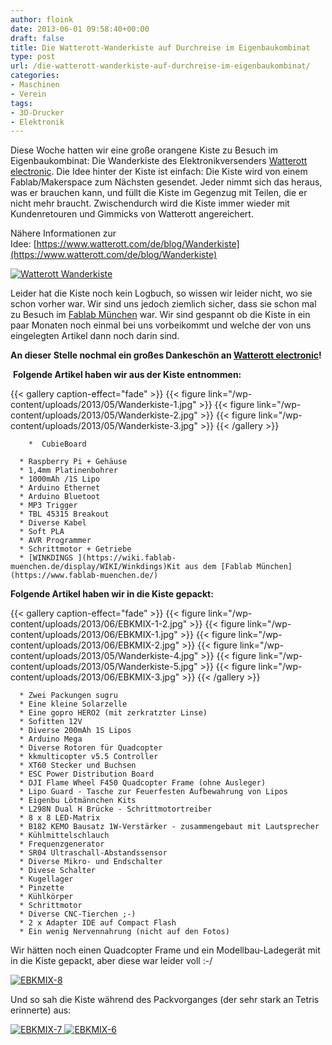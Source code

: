 ```yaml
---
author: floink
date: 2013-06-01 09:58:40+00:00
draft: false
title: Die Watterott-Wanderkiste auf Durchreise im Eigenbaukombinat
type: post
url: /die-watterott-wanderkiste-auf-durchreise-im-eigenbaukombinat/
categories:
- Maschinen
- Verein
tags:
- 3D-Drucker
- Elektronik
---
```


Diese Woche hatten wir eine große orangene Kiste zu Besuch im Eigenbaukombinat: Die Wanderkiste des Elektronikversenders [Watterott electronic](https://www.watterott.com/). Die Idee hinter der Kiste ist einfach: Die Kiste wird von einem Fablab/Makerspace zum Nächsten gesendet. Jeder nimmt sich das heraus, was er brauchen kann, und füllt die Kiste im Gegenzug mit Teilen, die er nicht mehr braucht. Zwischendurch wird die Kiste immer wieder mit Kundenretouren und Gimmicks von Watterott angereichert.

<!-- more -->

Nähere Informationen zur Idee: [https://www.watterott.com/de/blog/Wanderkiste](https://www.watterott.com/de/blog/Wanderkiste)

[![Watterott Wanderkiste](/wp-content/uploads/2013/05/963868_186578531498845_335396614_o-300x225.jpg)
](/wp-content/uploads/2013/05/963868_186578531498845_335396614_o.jpg)

Leider hat die Kiste noch kein Logbuch, so wissen wir leider nicht, wo sie schon vorher war. Wir sind uns jedoch ziemlich sicher, dass sie schon mal zu Besuch im [Fablab München](https://www.fablab-muenchen.de/) war. Wir sind gespannt ob die Kiste in ein paar Monaten noch einmal bei uns vorbeikommt und welche der von uns eingelegten Artikel dann noch darin sind.


**An dieser Stelle nochmal ein großes Dankeschön an [Watterott electronic](https://www.watterott.com/)!**


 **Folgende Artikel haben wir aus der Kiste entnommen:**


{{< gallery caption-effect="fade" >}}
  {{< figure link="/wp-content/uploads/2013/05/Wanderkiste-1.jpg" >}}
{{< figure link="/wp-content/uploads/2013/05/Wanderkiste-2.jpg" >}}
{{< figure link="/wp-content/uploads/2013/05/Wanderkiste-3.jpg" >}}
{{< /gallery >}}




	    *  CubieBoard

	  * Raspberry Pi + Gehäuse
	  * 1,4mm Platinenbohrer
	  * 1000mAh /1S Lipo
	  * Arduino Ethernet
	  * Arduino Bluetoot
	  * MP3 Trigger
	  * TBL 45315 Breakout
	  * Diverse Kabel
	  * Soft PLA
	  * AVR Programmer
	  * Schrittmotor + Getriebe
	  * [WINKDINGS ](https://wiki.fablab-muenchen.de/display/WIKI/Winkdings)Kit aus dem [Fablab München](https://www.fablab-muenchen.de/)



**Folgende Artikel haben wir in die Kiste gepackt:**


{{< gallery caption-effect="fade" >}}
  {{< figure link="/wp-content/uploads/2013/06/EBKMIX-1-2.jpg" >}}
{{< figure link="/wp-content/uploads/2013/06/EBKMIX-1.jpg" >}}
{{< figure link="/wp-content/uploads/2013/06/EBKMIX-2.jpg" >}}
{{< figure link="/wp-content/uploads/2013/05/Wanderkiste-4.jpg" >}}
{{< figure link="/wp-content/uploads/2013/05/Wanderkiste-5.jpg" >}}
{{< figure link="/wp-content/uploads/2013/06/EBKMIX-3.jpg" >}}
{{< /gallery >}}



	  * Zwei Packungen sugru
	  * Eine kleine Solarzelle
	  * Eine gopro HERO2 (mit zerkratzter Linse)
	  * Sofitten 12V
	  * Diverse 200mAh 1S Lipos
	  * Arduino Mega
	  * Diverse Rotoren für Quadcopter
	  * kkmulticopter v5.5 Controller
	  * XT60 Stecker und Buchsen
	  * ESC Power Distribution Board
	  * DJI Flame Wheel F450 Quadcopter Frame (ohne Ausleger)
	  * Lipo Guard - Tasche zur Feuerfesten Aufbewahrung von Lipos
	  * Eigenbu Lötmännchen Kits
	  * L298N Dual H Brücke - Schrittmotortreiber
	  * 8 x 8 LED-Matrix
	  * B182 KEMO Bausatz 1W-Verstärker - zusammengebaut mit Lautsprecher
	  * Kühlmittelschlauch
	  * Frequenzgenerator
	  * SR04 Ultraschall-Abstandssensor
	  * Diverse Mikro- und Endschalter
	  * Divese Schalter
	  * Kugellager
	  * Pinzette
	  * Kühlkörper
	  * Schrittmotor
	  * Diverse CNC-Tierchen ;-)
	  * 2 x Adapter IDE auf Compact Flash
	  * Ein wenig Nervennahrung (nicht auf den Fotos)

Wir hätten noch einen Quadcopter Frame und ein Modellbau-Ladegerät mit in die Kiste gepackt, aber diese war leider voll :-/

[![EBKMIX-8](/wp-content/uploads/2013/06/EBKMIX-8-150x150.jpg)
](/wp-content/uploads/2013/06/EBKMIX-8.jpg)



Und so sah die Kiste während des Packvorganges (der sehr stark an Tetris erinnerte) aus:

[![EBKMIX-7](/wp-content/uploads/2013/06/EBKMIX-7-150x150.jpg)
](/wp-content/uploads/2013/06/EBKMIX-7.jpg) [![EBKMIX-6](/wp-content/uploads/2013/06/EBKMIX-6-150x150.jpg)
](/wp-content/uploads/2013/06/EBKMIX-6.jpg)
